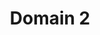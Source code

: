 ---
layout: post
title: Domain 2
subdomains:
    a:
        title: '2a. Creates a Positive, Productive and Respectful Learning Environment'
        desc-title: 'Teacher candidate develops and maintains a learning environment that:'
        desc-items: ['sets a respectful tone with both words and actions (use of physical proximity, voice intonation, nonverbal cues, and warmth and caring)', 'demonstrates respect for students’ backgrounds, abilities, interests, and life outside the classroom', 'promotes student interactions with other students in both words and actions (respectful talk and turn taking)']
        grade: 'P'
    b:
        title: '2b. Establishes a Culture of Learning, which fosters active participation and student collaborative learning'
        desc-title: 'Teacher candidate develops and maintains a learning environment that:'
        desc-items: ['builds a strong learning culture that shows belief in the value of work, persistence, effort and quality', 'sets high expectations for student learning and pride in work', 'promotes confidence in students’ ability to achieve', 'expects ALL students to actively engage']
        grade: 'P'
    c:
        title: '2c. Maximizes Instructional time with clear routines, smooth transitions and organization of materials and resources'
        desc-title: 'Teacher candidate develops and maintains a learning environment that:'
        desc-items: ['has clear routines and procedures in place', 'transitions students without loss of instructional time', 'manages materials and supplies effectively', 'attends to non-instructional duties in a way that does not detract from instructional time', 'promotes student responsibility and accountability for routines and procedures']
        grade: 'P'
    d:
        title: '2d. Manages student behavior with clear expectations for behavior and appropriate responses to undesired behavior'
        desc-title: 'Teacher candidate develops and maintains a learning environment that:'
        desc-items: ['sets high expectations for behavior and conduct', 'engages students in setting expectations for conduct', 'appropriately recognizes, addresses, and responds to student misbehavior in a way that respects students’ dignity']
        grade: 'P'
    e:
        title: '2e. Provides a safe, organized and accessible learning space for all types of learners'
        desc-title: 'Teacher candidate develops and maintains a learning environment that:'
        desc-items: ['sets the expectation that physical and psychological safety is paramount to learning', 'is safe and accessible for ALL students', 'arranges furniture, physical resources, and technology in a way that safely engages students in learning activities', 'creates a pleasant and inviting atmosphere for learning']
        grade: 'P'
---